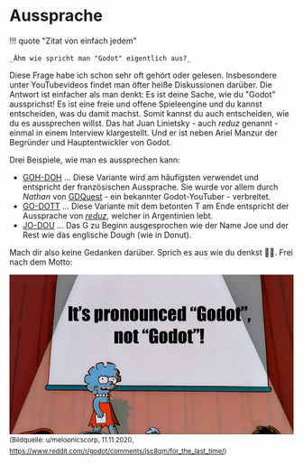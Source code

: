 # Aussprache

!!! quote "Zitat von einfach jedem"

    _Ähm wie spricht man "Godot" eigentlich aus?_

Diese Frage habe ich schon sehr oft gehört oder gelesen. Insbesondere unter YouTubevideos findet man öfter heiße Diskussionen darüber. Die Antwort ist einfacher als man denkt: Es ist deine Sache, wie du "Godot" aussprichst! Es ist eine freie und offene Spieleengine und du kannst entscheiden, was du damit machst. Somit kannst du auch entscheiden, wie du es aussprechen willst. Das hat Juan Linietsky - auch _reduz_ genannt - einmal in einem Interview klargestellt. Und er ist neben Ariel Manzur der Begründer und Hauptentwickler von Godot.

Drei Beispiele, wie man es aussprechen kann:

- [GOH-DOH](../assets/godoh.m4a) ... Diese Variante wird am häufigsten verwendet und entspricht der französischen Aussprache. Sie wurde vor allem durch _Nathan_ von [GDQuest](https://www.gdquest.com/) - ein bekannter Godot-YouTuber - verbreitet.
- [GO-DOTT](../assets/godot.m4a) ... Diese Variante mit dem betonten T am Ende entspricht der Aussprache von [_reduz_](https://twitter.com/reduzio), welcher in Argentinien lebt.
- [JO-DOU](../assets/jodou.m4a) ... Das G zu Beginn ausgesprochen wie der Name Joe und der Rest wie das englische Dough (wie in Donut). 

Mach dir also keine Gedanken darüber. Sprich es aus wie du denkst 🤷‍♂️. Frei nach dem Motto:

![It's pronounced Godot not Godot!](../assets/godot_pronounce_meme.png)
<sup>(Bildquelle: u/meloonicscorp, 11.11.2020, https://www.reddit.com/r/godot/comments/jsc8qm/for_the_last_time/)</sup>